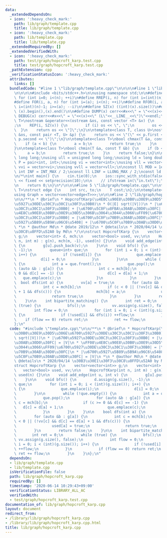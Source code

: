 ```yaml
---
data:
  _extendedDependsOn:
  - icon: ':heavy_check_mark:'
    path: lib/graph/template.cpp
    title: lib/graph/template.cpp
  - icon: ':heavy_check_mark:'
    path: lib/template.cpp
    title: lib/template.cpp
  _extendedRequiredBy: []
  _extendedVerifiedWith:
  - icon: ':heavy_check_mark:'
    path: test/graph/hopcroft_karp.test.cpp
    title: test/graph/hopcroft_karp.test.cpp
  _pathExtension: cpp
  _verificationStatusIcon: ':heavy_check_mark:'
  attributes:
    links: []
  bundledCode: "#line 1 \"lib/graph/template.cpp\"\n\n\n\n#line 1 \"lib/template.cpp\"\
    \n\n\n\n#include <bits/stdc++.h>\n\nusing namespace std;\n\n#define REP(i, n)\
    \ for (int i=0; i<(n); ++i)\n#define RREP(i, n) for (int i=(int)(n)-1; i>=0; --i)\n\
    #define FOR(i, a, n) for (int i=(a); i<(n); ++i)\n#define RFOR(i, a, n) for (int\
    \ i=(int)(n)-1; i>=(a); --i)\n\n#define SZ(x) ((int)(x).size())\n#define ALL(x)\
    \ (x).begin(),(x).end()\n\n#define DUMP(x) cerr<<#x<<\" = \"<<(x)<<endl\n#define\
    \ DEBUG(x) cerr<<#x<<\" = \"<<(x)<<\" (L\"<<__LINE__<<\")\"<<endl;\n\ntemplate<class\
    \ T>\nostream &operator<<(ostream &os, const vector <T> &v) {\n    os << \"[\"\
    ;\n    REP(i, SZ(v)) {\n        if (i) os << \", \";\n        os << v[i];\n  \
    \  }\n    return os << \"]\";\n}\n\ntemplate<class T, class U>\nostream &operator<<(ostream\
    \ &os, const pair <T, U> &p) {\n    return os << \"(\" << p.first << \" \" <<\
    \ p.second << \")\";\n}\n\ntemplate<class T>\nbool chmax(T &a, const T &b) {\n\
    \    if (a < b) {\n        a = b;\n        return true;\n    }\n    return false;\n\
    }\n\ntemplate<class T>\nbool chmin(T &a, const T &b) {\n    if (b < a) {\n   \
    \     a = b;\n        return true;\n    }\n    return false;\n}\n\nusing ll =\
    \ long long;\nusing ull = unsigned long long;\nusing ld = long double;\nusing\
    \ P = pair<int, int>;\nusing vi = vector<int>;\nusing vll = vector<ll>;\nusing\
    \ vvi = vector<vi>;\nusing vvll = vector<vll>;\n\nconst ll MOD = 1e9 + 7;\nconst\
    \ int INF = INT_MAX / 2;\nconst ll LINF = LLONG_MAX / 2;\nconst ld eps = 1e-9;\n\
    \n/*\nint main() {\n    cin.tie(0);\n    ios::sync_with_stdio(false);\n    cout\
    \ << fixed << setprecision(10);\n\n    // ifstream in(\"in.txt\");\n    // cin.rdbuf(in.rdbuf());\n\
    \n    return 0;\n}\n*/\n\n\n#line 5 \"lib/graph/template.cpp\"\n\ntemplate<typename\
    \ T>\nstruct edge {\n    int src, to;\n    T cost;\n};\n\ntemplate<typename T>\n\
    using Graph = vector<vector<edge<T>>>;\n\n\n#line 2 \"lib/graph/hopcroft_karp.cpp\"\
    \n\n/**\n * @brief\n * HopcroftKarp(\u4E8C\u90E8\u30B0\u30E9\u30D5\u306E\u6700\
    \u5927\u30DE\u30C3\u30C1\u30F3\u30B0)\n * O(|E| sqrt(|V|))\n * |\u6700\u5927\u30DE\
    \u30C3\u30C1\u30F3\u30B0| + |\u6700\u5C0F\u8FBA\u30AB\u30D0\u30FC| = |V|\n * \uFF08\
    \u4E8C\u90E8\u30B0\u30E9\u30D5\u306B\u3064\u3044\u3066\uFF09|\u6700\u5927\u30DE\
    \u30C3\u30C1\u30F3\u30B0| = |\u6700\u5C0F\u70B9\u30AB\u30D0\u30FC|\n * |\u6700\
    \u5927\u5B89\u5B9A\u96C6\u5408| + |\u6700\u5C0F\u70B9\u30AB\u30D0\u30FC| = |V|\n\
    \ *\n * @author Md\n * @date 2019/12\n * @details\n * 2020/04/14 \u30B3\u30E1\u30F3\
    \u30C8\u8FFD\u52A0 by Md\n */\n\nstruct HopcroftKarp {\n    vector<vector<int>>\
    \ g;\n    vector<int> d, mch;\n    vector<bool> used, vv;\n\n    HopcroftKarp(int\
    \ n, int m) : g(n), mch(m, -1), used(n) {}\n\n    void add_edge(int u, int v)\
    \ {\n        g[u].push_back(v);\n    }\n\n    void bfs() {\n        d.assign(g.size(),\
    \ -1);\n        queue<int> que;\n        for (int i = 0; i < (int)(g.size());\
    \ i++) {\n            if (!used[i]) {\n                que.emplace(i);\n     \
    \           d[i] = 0;\n            }\n        }\n\n        while (!que.empty())\
    \ {\n            int a = que.front();\n            que.pop();\n            for\
    \ (auto &b : g[a]) {\n                int c = mch[b];\n                if (c >=\
    \ 0 && d[c] == -1) {\n                    d[c] = d[a] + 1;\n                 \
    \   que.emplace(c);\n                }\n            }\n        }\n    }\n\n  \
    \  bool dfs(int a) {\n        vv[a] = true;\n        for (auto &b : g[a]) {\n\
    \            int c = mch[b];\n            if (c < 0 || (!vv[c] && d[c] == d[a]\
    \ + 1 && dfs(c))) {\n                mch[b] = a;\n                used[a] = true;\n\
    \                return true;\n            }\n        }\n        return false;\n\
    \    }\n\n    int bipartite_matching() {\n        int ret = 0;\n        while\
    \ (true) {\n            bfs();\n            vv.assign(g.size(), false);\n    \
    \        int flow = 0;\n            for (int i = 0; i < (int)(g.size()); i++)\
    \ {\n                if (!used[i] && dfs(i)) ++flow;\n            }\n        \
    \    if (flow == 0) return ret;\n            ret += flow;\n        }\n    }\n\
    };\n"
  code: "#include \"template.cpp\"\n\n/**\n * @brief\n * HopcroftKarp(\u4E8C\u90E8\
    \u30B0\u30E9\u30D5\u306E\u6700\u5927\u30DE\u30C3\u30C1\u30F3\u30B0)\n * O(|E|\
    \ sqrt(|V|))\n * |\u6700\u5927\u30DE\u30C3\u30C1\u30F3\u30B0| + |\u6700\u5C0F\u8FBA\
    \u30AB\u30D0\u30FC| = |V|\n * \uFF08\u4E8C\u90E8\u30B0\u30E9\u30D5\u306B\u3064\
    \u3044\u3066\uFF09|\u6700\u5927\u30DE\u30C3\u30C1\u30F3\u30B0| = |\u6700\u5C0F\
    \u70B9\u30AB\u30D0\u30FC|\n * |\u6700\u5927\u5B89\u5B9A\u96C6\u5408| + |\u6700\
    \u5C0F\u70B9\u30AB\u30D0\u30FC| = |V|\n *\n * @author Md\n * @date 2019/12\n *\
    \ @details\n * 2020/04/14 \u30B3\u30E1\u30F3\u30C8\u8FFD\u52A0 by Md\n */\n\n\
    struct HopcroftKarp {\n    vector<vector<int>> g;\n    vector<int> d, mch;\n \
    \   vector<bool> used, vv;\n\n    HopcroftKarp(int n, int m) : g(n), mch(m, -1),\
    \ used(n) {}\n\n    void add_edge(int u, int v) {\n        g[u].push_back(v);\n\
    \    }\n\n    void bfs() {\n        d.assign(g.size(), -1);\n        queue<int>\
    \ que;\n        for (int i = 0; i < (int)(g.size()); i++) {\n            if (!used[i])\
    \ {\n                que.emplace(i);\n                d[i] = 0;\n            }\n\
    \        }\n\n        while (!que.empty()) {\n            int a = que.front();\n\
    \            que.pop();\n            for (auto &b : g[a]) {\n                int\
    \ c = mch[b];\n                if (c >= 0 && d[c] == -1) {\n                 \
    \   d[c] = d[a] + 1;\n                    que.emplace(c);\n                }\n\
    \            }\n        }\n    }\n\n    bool dfs(int a) {\n        vv[a] = true;\n\
    \        for (auto &b : g[a]) {\n            int c = mch[b];\n            if (c\
    \ < 0 || (!vv[c] && d[c] == d[a] + 1 && dfs(c))) {\n                mch[b] = a;\n\
    \                used[a] = true;\n                return true;\n            }\n\
    \        }\n        return false;\n    }\n\n    int bipartite_matching() {\n \
    \       int ret = 0;\n        while (true) {\n            bfs();\n           \
    \ vv.assign(g.size(), false);\n            int flow = 0;\n            for (int\
    \ i = 0; i < (int)(g.size()); i++) {\n                if (!used[i] && dfs(i))\
    \ ++flow;\n            }\n            if (flow == 0) return ret;\n           \
    \ ret += flow;\n        }\n    }\n};\n"
  dependsOn:
  - lib/graph/template.cpp
  - lib/template.cpp
  isVerificationFile: false
  path: lib/graph/hopcroft_karp.cpp
  requiredBy: []
  timestamp: '2020-06-14 10:29:43+09:00'
  verificationStatus: LIBRARY_ALL_AC
  verifiedWith:
  - test/graph/hopcroft_karp.test.cpp
documentation_of: lib/graph/hopcroft_karp.cpp
layout: document
redirect_from:
- /library/lib/graph/hopcroft_karp.cpp
- /library/lib/graph/hopcroft_karp.cpp.html
title: lib/graph/hopcroft_karp.cpp
---
```


